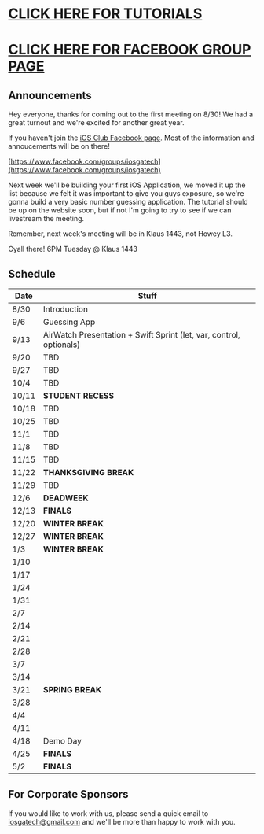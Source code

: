 # [CLICK HERE FOR TUTORIALS](tutorials)
# [CLICK HERE FOR FACEBOOK GROUP PAGE](https://www.facebook.com/groups/iosgatech)
## Announcements
Hey everyone, thanks for coming out to the first meeting on 8/30! We had a great turnout and we're excited for another great year.

If you haven't join the [iOS Club Facebook page](https://www.facebook.com/groups/iosgatech). Most of the information and annoucements will be on there!

[https://www.facebook.com/groups/iosgatech](https://www.facebook.com/groups/iosgatech)

Next week we'll be building your first iOS Application, we moved it up the list because we felt it was important to give you guys exposure, so we're gonna build a very basic number guessing application. The tutorial should be up on the website soon, but if not I'm going to try to see if we can livestream the meeting.

Remember, next week's meeting will be in Klaus 1443, not Howey L3.

Cyall there! 6PM Tuesday @ Klaus 1443

## Schedule
Date   | Stuff
-------| -------------
8/30   | Introduction
9/6    | Guessing App
9/13   | AirWatch Presentation + Swift Sprint (let, var, control, optionals)
9/20   | TBD
9/27   | TBD
10/4   | TBD
10/11  | **STUDENT RECESS** 
10/18  | TBD
10/25  | TBD
11/1   | TBD
11/8   | TBD
11/15  | TBD
11/22  | **THANKSGIVING BREAK**
11/29  | TBD
12/6   | **DEADWEEK**
12/13  | **FINALS**
12/20  | **WINTER BREAK**
12/27  | **WINTER BREAK**
1/3    | **WINTER BREAK**
1/10   | 
1/17   | 
1/24   | 
1/31   | 
2/7    | 
2/14   | 
2/21   | 
2/28   | 
3/7    | 
3/14   | 
3/21   | **SPRING BREAK**
3/28   | 
4/4    | 
4/11   | 
4/18   | Demo Day
4/25   | **FINALS**
5/2    | **FINALS**

## For Corporate Sponsors
If you would like to work with us, please send a quick email to iosgatech@gmail.com and we'll be more than happy to work with you.

